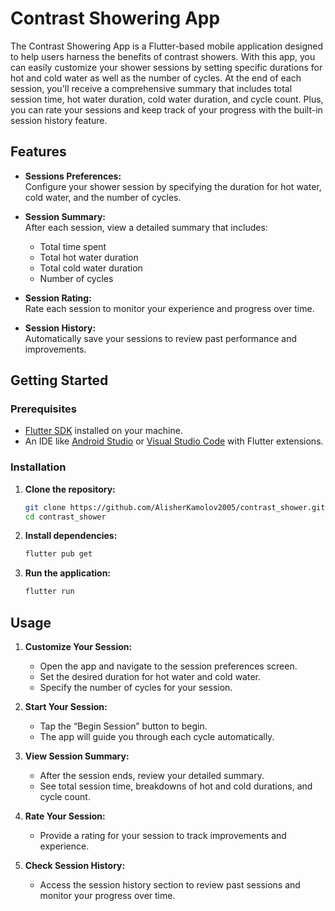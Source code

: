 
# Contrast Showering App

The Contrast Showering App is a Flutter-based mobile application designed to help users harness the benefits of contrast showers. With this app, you can easily customize your shower sessions by setting specific durations for hot and cold water as well as the number of cycles. At the end of each session, you'll receive a comprehensive summary that includes total session time, hot water duration, cold water duration, and cycle count. Plus, you can rate your sessions and keep track of your progress with the built-in session history feature.

## Features

- **Sessions Preferences:**  
  Configure your shower session by specifying the duration for hot water, cold water, and the number of cycles.

- **Session Summary:**  
  After each session, view a detailed summary that includes:
  - Total time spent
  - Total hot water duration
  - Total cold water duration
  - Number of cycles

- **Session Rating:**  
  Rate each session to monitor your experience and progress over time.

- **Session History:**  
  Automatically save your sessions to review past performance and improvements.

## Getting Started

### Prerequisites

- [Flutter SDK](https://flutter.dev/docs/get-started/install) installed on your machine.
- An IDE like [Android Studio](https://developer.android.com/studio) or [Visual Studio Code](https://code.visualstudio.com/) with Flutter extensions.

### Installation

1. **Clone the repository:**

   ```bash
   git clone https://github.com/AlisherKamolov2005/contrast_shower.git
   cd contrast_shower

2. **Install dependencies:**

   ```bash
   flutter pub get
   ```

3. **Run the application:**

   ```bash
   flutter run
   ```

## Usage

1. **Customize Your Session:**
   - Open the app and navigate to the session preferences screen.
   - Set the desired duration for hot water and cold water.
   - Specify the number of cycles for your session.

2. **Start Your Session:**
   - Tap the “Begin Session” button to begin.
   - The app will guide you through each cycle automatically.

3. **View Session Summary:**
   - After the session ends, review your detailed summary.
   - See total session time, breakdowns of hot and cold durations, and cycle count.

4. **Rate Your Session:**
   - Provide a rating for your session to track improvements and experience.

5. **Check Session History:**
   - Access the session history section to review past sessions and monitor your progress over time.
